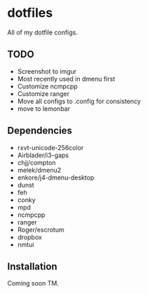 dotfiles
========

All of my dotfile configs.

## TODO

- Screenshot to imgur
- Most recently used in dmenu first
- Customize ncmpcpp
- Customize ranger
- Move all configs to .config for consistency
- move to lemonbar

## Dependencies

- rxvt-unicode-256color
- Airblader/i3-gaps
- chjj/compton
- melek/dmenu2
- enkore/j4-dmenu-desktop
- dunst
- feh
- conky
- mpd
- ncmpcpp
- ranger
- Roger/escrotum
- dropbox
- nmtui

## Installation

Coming soon TM.
